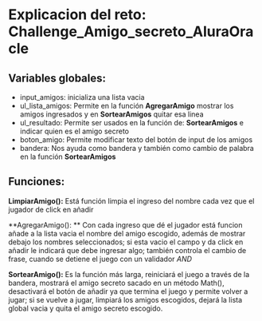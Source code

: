 # Explicacion del reto: Challenge_Amigo_secreto_AluraOracle
## Variables globales: 
- input_amigos: inicializa una lista vacia
- ul_lista_amigos: Permite en la función **AgregarAmigo** mostrar los amigos ingresados y en **SortearAmigos** quitar esa linea 
- ul_resultado: Permite ser usados en la función de: **SortearAmigos** e indicar quien es el amigo secreto
- boton_amigo: Permite modificar texto del botón de input de los amigos
- bandera: Nos ayuda como bandera y también como cambio de palabra en la función **SortearAmigos**

## Funciones: 
**LimpiarAmigo():**
Está función limpia el ingreso del nombre cada vez que el jugador de click en añadir

**AgregarAmigo(): **
Con cada ingreso que dé el jugador está funcion añade a la lista vacia el nombre del amigo escogido, además de mostrar debajo los nombres seleccionados; si esta vacio el campo y da click en añadir le indicará que debe ingresar algo; también controla el cambio de frase, cuando se detiene el juego con un validador *AND* 

**SortearAmigo():**
Es la función más larga, reiniciará el juego a través de la bandera, mostrará el amigo secreto sacado en un método Math(), desactivará el botón de añadir ya que termina el juego y permite volver a jugar; si se vuelve a jugar, limpiará los amigos escogidos, dejará la lista global vacia y quita  el amigo secreto escogido.
